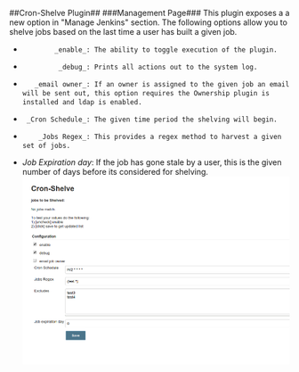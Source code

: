 ##Cron-Shelve Plugin##
###Management Page###
This plugin exposes a a new option in "Manage Jenkins" section.
The following options allow you to shelve jobs based on the last time a user has built a given job.
*             _enable_: The ability to toggle execution of the plugin.
*              _debug_: Prints all actions out to the system log.
*        _email owner_: If an owner is assigned to the given job an email will be sent out, this option requires the Ownership plugin is installed and ldap is enabled.
*      _Cron Schedule_: The given time period the shelving will begin.
*         _Jobs Regex_: This provides a regex method to harvest a given set of jobs.
* _Job Expiration day_: If the job has gone stale by a user, this is the given number of days before its considered for shelving.
![Alt text](docs/management.png?raw=true "Management Page")
